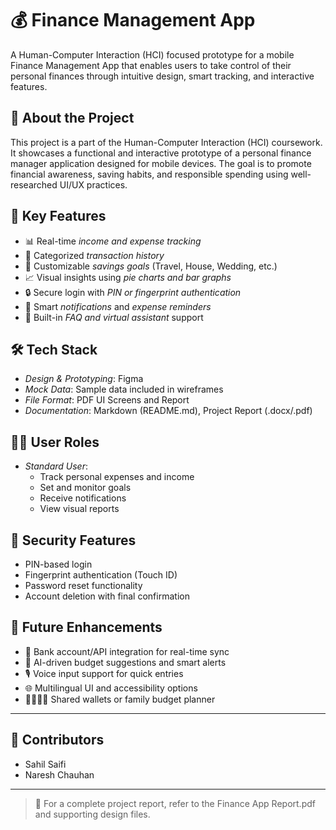 # 💰 Finance Management App

A Human-Computer Interaction (HCI) focused prototype for a mobile Finance Management App that enables users to take control of their personal finances through intuitive design, smart tracking, and interactive features.

## 📌 About the Project

This project is a part of the Human-Computer Interaction (HCI) coursework. It showcases a functional and interactive prototype of a personal finance manager application designed for mobile devices. The goal is to promote financial awareness, saving habits, and responsible spending using well-researched UI/UX practices.

## 🚀 Key Features

- 📊 Real-time *income and expense tracking*
- 🧾 Categorized *transaction history*
- 🎯 Customizable *savings goals* (Travel, House, Wedding, etc.)
- 📈 Visual insights using *pie charts and bar graphs*
- 🔒 Secure login with *PIN or fingerprint authentication*
- 🔔 Smart *notifications* and *expense reminders*
- 💬 Built-in *FAQ and virtual assistant* support

## 🛠 Tech Stack

- *Design & Prototyping*: Figma
- *Mock Data*: Sample data included in wireframes
- *File Format*: PDF UI Screens and Report
- *Documentation*: Markdown (README.md), Project Report (.docx/.pdf)

## 🧑‍💼 User Roles

- *Standard User*:
  - Track personal expenses and income
  - Set and monitor goals
  - Receive notifications
  - View visual reports

## 🔐 Security Features

- PIN-based login
- Fingerprint authentication (Touch ID)
- Password reset functionality
- Account deletion with final confirmation

## 🧠 Future Enhancements

- 🔗 Bank account/API integration for real-time sync
- 🤖 AI-driven budget suggestions and smart alerts
- 🎙 Voice input support for quick entries
- 🌐 Multilingual UI and accessibility options
- 👨‍👩‍👧‍👦 Shared wallets or family budget planner

---

## 👥 Contributors

- Sahil Saifi 
- Naresh Chauhan

---

> 📎 For a complete project report, refer to the Finance App Report.pdf and supporting design files.
